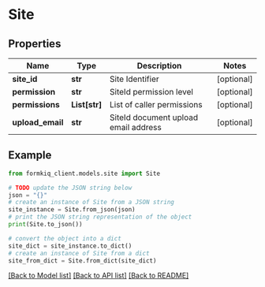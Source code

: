 # Site


## Properties

Name | Type | Description | Notes
------------ | ------------- | ------------- | -------------
**site_id** | **str** | Site Identifier | [optional] 
**permission** | **str** | SiteId permission level | [optional] 
**permissions** | **List[str]** | List of caller permissions | [optional] 
**upload_email** | **str** | SiteId document upload email address | [optional] 

## Example

```python
from formkiq_client.models.site import Site

# TODO update the JSON string below
json = "{}"
# create an instance of Site from a JSON string
site_instance = Site.from_json(json)
# print the JSON string representation of the object
print(Site.to_json())

# convert the object into a dict
site_dict = site_instance.to_dict()
# create an instance of Site from a dict
site_from_dict = Site.from_dict(site_dict)
```
[[Back to Model list]](../README.md#documentation-for-models) [[Back to API list]](../README.md#documentation-for-api-endpoints) [[Back to README]](../README.md)


